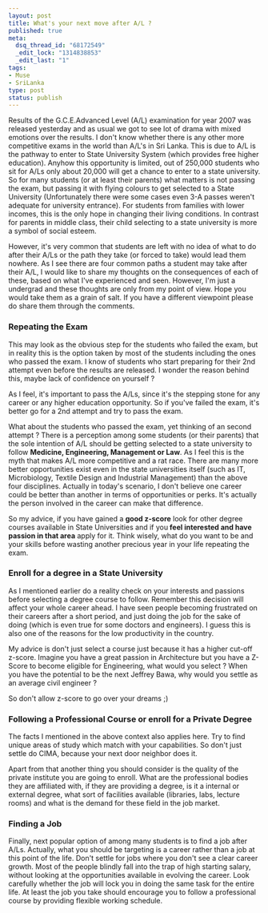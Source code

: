 ```yaml
--- 
layout: post
title: What's your next move after A/L ?
published: true
meta: 
  dsq_thread_id: "68172549"
  _edit_lock: "1314838853"
  _edit_last: "1"
tags: 
- Muse 
- SriLanka
type: post
status: publish
---
```

Results of the G.C.E.Advanced Level (A/L) examination for year 2007 was released yesterday and as usual we got to see lot of drama with mixed emotions over the results. I don't know whether there is any other more competitive exams in the world than A/L's in Sri Lanka. This is due to A/L is the pathway to enter to State University System (which provides free higher education). Anyhow this opportunity is limited, out of 250,000 students who sit for A/Ls only about 20,000 will get a chance to enter to a state university. So for many students (or at least their parents) what matters is not passing the exam, but passing it with flying colours to get selected to a State University (Unfortunately there were some cases even 3-A passes weren't adequate for university entrance). For students from families with lower incomes, this is the only hope in changing their living conditions. In contrast for parents in middle class, their child selecting to a state university is more a symbol of social esteem.

However, it's very common that students are left with no idea of what to do after their A/Ls or the path they take (or forced to take) would lead them nowhere. As I see there are four common paths a student may take after their A/L, I would like to share my thoughts on the consequences of each of these, based on what I've experienced and seen. However, I'm just a undergrad and these thoughts are only from my point of view. Hope you would take them as a grain of salt. If you have a different viewpoint please do share them through the comments.
<h3>Repeating the Exam</h3>
This may look as the obvious step for the students who failed the exam, but in reality this is the option taken by most of the students including the ones who passed the exam. I know of students who start preparing for their 2nd attempt even before the results are released. I wonder the reason behind this, maybe lack of confidence on yourself ?

As I feel, it's important to pass the A/Ls, since it's the stepping stone for any career or any higher education opportunity. So if you've failed the exam, it's better go for a 2nd attempt and try to pass the exam.

What about the students who passed the exam, yet thinking of an second attempt ? There is a perception among some students (or their parents) that the sole intention of A/L should be getting selected to a state university to follow <strong>Medicine, Engineering, Management or Law</strong>. As I feel this is the myth that makes A/L more competitive and a rat race. There are many more better opportunities exist even in the state universities itself (such as IT, Microbiology, Textile Design and Industrial Management) than the above four disciplines. Actually in today's scenario, I don't believe one career could be better than another in terms of opportunities or perks. It's actually the person involved in the career can make that difference.

So my advice, if you have gained a <strong>good z-score</strong> look for other degree courses available in State Universities and if you<strong> feel interested and have passion in that area</strong> apply for it. Think wisely, what do you want to be and your skills before wasting another precious year in your life repeating the exam.

<h3>Enroll for a degree in a State University</h3>

As I mentioned earlier do a reality check on your interests and passions before selecting a degree course to follow. Remember this decision will affect your whole career ahead. I have seen people becoming frustrated on their careers after a short period, and just doing the job for the sake of doing (which is even true for some doctors and engineers). I guess this is also one of the reasons for the low productivity in the country.

My advice is don't just select a course just because it has a higher cut-off z-score. Imagine you have a great passion in Architecture but you have a Z-Score to become eligible for Engineering, what would you select ? When you have the potential to be the next Jeffrey Bawa, why would you settle as an average civil engineer ?

So don't allow z-score to go over your dreams ;)

<h3>Following a Professional Course or enroll for a Private Degree</h3>

The facts I mentioned in the above context also applies here. Try to find unique areas of study which match with your capabilities. So don't just settle do CIMA, because your next door neighbor does it.

Apart from that another thing you should consider is the quality of the private institute you are going to enroll. What are the professional bodies they are affiliated with, if they are providing a degree, is it a internal or external degree, what sort of facilities available (libraries, labs, lecture rooms) and what is the demand for these field in the job market.
<h3>Finding a Job</h3>
Finally, next popular option of among many students is to find a job after A/Ls. Actually, what you should be targeting is a career rather than a job at this point of the life. Don't settle for jobs where you don't see a clear career growth. Most of the people blindly fall into the trap of high starting salary, without looking at the opportunities available in evolving the career. Look carefully whether the job will lock you in doing the same task for the entire life. At least the job you take should encourage you to follow a professional course by providing flexible working schedule.

